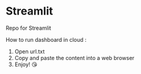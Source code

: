 # Streamlit
Repo for Streamlit

How to run dashboard in cloud :

1. Open url.txt
2. Copy and paste the content into a web browser
3. Enjoy! :kissing_heart:
